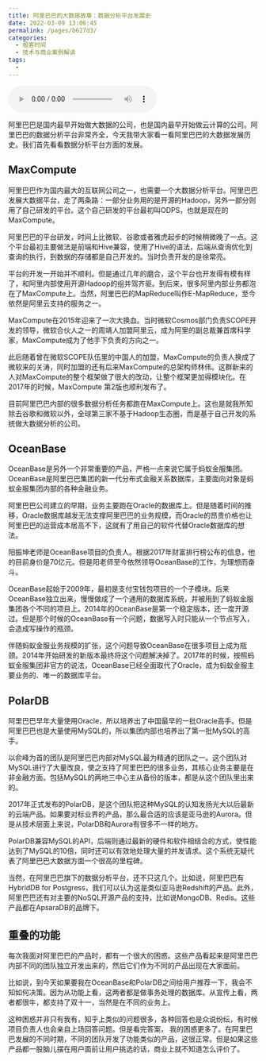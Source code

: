 ```yaml
---
title: 阿里巴巴的大数据故事：数据分析平台发展史
date: 2022-03-09 13:06:45
permalink: /pages/b627d3/
categories:
  - 极客时间
  - 技术与商业案例解读
tags:
  - 
---
```

<audio title="082.阿里巴巴的大数据故事：数据分析平台发展史" src="https://static001.geekbang.org/resource/audio/b7/2d/b70daedf8c68a1ea99c2c9ca0afbe72d.mp3" controls="controls"></audio> 
<p>阿里巴巴是国内最早开始做大数据的公司，也是国内最早开始做云计算的公司。阿里巴巴的数据分析平台非常齐全，今天我带大家看一看阿里巴巴的大数据发展历史。我们首先看看数据分析平台方面的发展。</p>
<h2>MaxCompute</h2>
<p>阿里巴巴作为国内最大的互联网公司之一，也需要一个大数据分析平台。阿里巴巴发展大数据平台，走了两条路：一部分业务用的是开源的Hadoop，另外一部分则用了自己研发的平台。这个自己研发的平台最初叫ODPS，也就是现在的MaxCompute。</p>
<p>阿里巴巴的平台研发，时间上比微软、谷歌或者雅虎起步的时候稍微晚了一点。这个平台最初主要做法是前端和Hive兼容，使用了Hive的语法，后端从查询优化到查询的执行，到数据的存储都是自己开发的。当时负责开发的是徐常亮。</p>
<p>平台的开发一开始并不顺利。但是通过几年的磨合，这个平台也开发得有模有样了，和阿里内部使用开源Hadoop的组并驾齐驱。到后来，很多阿里内部业务都泡在了MaxCompute上。当然，阿里巴巴的MapReduce叫作E-MapReduce，至今依然是阿里云支持的服务之一。</p>
<!-- [[[read_end]]] -->
<p>MaxCompute在2015年迎来了一次大换血。当时微软Cosmos部门负责SCOPE开发的领导，微软合伙人之一的周靖人加盟阿里云，成为阿里的副总裁兼首席科学家，MaxCompute成为了他手下负责的方向之一。</p>
<p>此后随着曾在微软SCOPE队伍里的中国人的加盟，MaxCompute的负责人换成了微软来的关涛，同时加盟的还有后来MaxCompute的总架构师林伟。这群新来的人对MaxCompute的整个框架做了很大的改动，让整个框架更加得模块化。在2017年的时候，MaxCompute 第2版也顺利发布了。</p>
<p>目前阿里巴巴内部的很多数据分析任务都跑在MaxCompute上。这也是就我所知除去谷歌和微软以外，全球第三家不基于Hadoop生态圈，而是基于自己开发的系统做大数据分析的公司。</p>
<h2>OceanBase</h2>
<p>OceanBase是另外一个非常重要的产品，严格一点来说它属于蚂蚁金服集团。OceanBase是阿里巴巴集团的新一代分布式金融关系数据库，主要面向对象是蚂蚁金服集团内部的各种金融业务。</p>
<p>阿里巴巴公司建立的早期，业务主要跑在Oracle的数据库上。但是随着时间的推移，Oracle数据库越发无法支撑阿里巴巴的业务规模，而Oracle的昂贵价格也让阿里巴巴的运营成本居高不下，这就有了用自己的软件代替Oracle数据库的想法。</p>
<p>阳振坤老师是OceanBase项目的负责人。根据2017年财富排行榜公布的信息，他的目前身价是70亿元。但是阳老师至今依然领导OceanBase的工作，为理想而奋斗。</p>
<p>OceanBase起始于2009年，最初是支付宝钱包项目的一个子模块。后来OceanBase独立出来，慢慢做成了一个通用的数据库系统，并被用到了蚂蚁金服集团各个不同的项目上。2014年的OceanBase是第一个稳定版本，还一度开源过。但是那个时候的OceanBase有一个问题，数据写入时只能从一个节点写入，会造成写操作的瓶颈。</p>
<p>伴随蚂蚁金服业务规模的扩张，这个问题导致OceanBase在很多项目上成为瓶颈。2014年开始研发的新版本最终将这个问题解决掉了。2017年的时候，按照蚂蚁金服集团非官方的说法，OceanBase已经全面取代了Oracle，成为蚂蚁金服主要业务的、唯一的数据库平台。</p>
<h2>PolarDB</h2>
<p>阿里巴巴早年大量使用Oracle，所以培养出了中国最早的一批Oracle高手。但是阿里巴巴也是大量使用MySQL的，所以集团内部也培养出了第一批MySQL的高手。</p>
<p>以俞峰为首的团队是阿里巴巴内部对MySQL最为精通的团队之一。这个团队对MySQL进行了大量改良，使之支持了阿里巴巴的很多业务，其核心业务主要是在非金融方面。包括MySQL的两地三中心主从备份的版本，都是从这个团队里出来的。</p>
<p>2017年正式发布的PolarDB，是这个团队把这种MySQL的认知发扬光大以后最新的云端产品。如果要对标业界的产品，那么最合适的应该是亚马逊的Aurora。但是从技术层面上来说，PolarDB和Aurora有很多不一样的地方。</p>
<p>PolarDB兼容MySQL的API，后端则通过最新的硬件和软件相结合的方式，使性能达到了MySQL的10倍，同时还可以有效地处理大量的并发请求。这个系统无疑代表了阿里巴巴大数据方面一个很高的里程碑。</p>
<p>当然，在阿里巴巴旗下的数据分析平台，还不只这几个。比如说，阿里巴巴有HybridDB for Postgress，我们可以认为这是类似亚马逊Redshift的产品。此外，阿里巴巴还有对主要的NoSQL开源产品的支持，比如说MongoDB、Redis。这些产品都在ApsaraDB的品牌下。</p>
<h2>重叠的功能</h2>
<p>每次我面对阿里巴巴的产品时，都有一个很大的困惑。这些产品看起来是阿里巴巴内部不同的团队独立开发出来的，然后它们作为不同的产品出现在大家面前。</p>
<p>比如说，到今天如果要我在OceanBase和PolarDB之间给用户推荐一下，我会不知如何决策。因为从功能上看，这两者都是做事务处理的数据库。从宣传上看，两者都很牛，都支持了双十一，当然是在不同的业务上。</p>
<p>这种困惑并非只有我有，知乎上类似的问题很多，各种回答也是众说纷纭，有时候项目负责人也会亲自上场回答问题。但是看完答案， 我的困惑更多了。在阿里巴巴发展的不同时期，不同的团队开发了功能类似的产品，这很正常。但是如果这些产品都一股脑儿摆在用户面前让用户挑选的话，商业上就不知道怎么评价了。</p>
<p></p>
